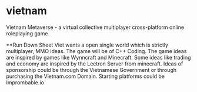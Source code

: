 # vietnam
Vietnam Metaverse - a virtual collective multiplayer cross-platform online roleplaying game

**Run Down Sheet
  Viet wants a open single world which is strictly multiplayer, MMO ideas.
The game will be of C++ Coding.
The game ideas are inspired by games like Wynncraft and Minecraft.
Some ideas like trading and economy are inspired by the Lectron Server from minecraft.
Ideas of sponsorship could be through the Vietnamese Government or through purchasing the Vietnam.com Domain.
Starting platforms could be Imprombable.io

